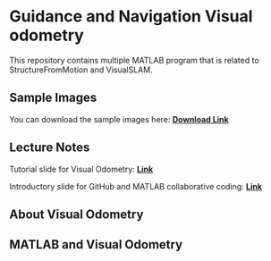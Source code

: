 # Guidance and Navigation Visual odometry

This repository contains multiple MATLAB program that is related to StructureFromMotion and VisualSLAM.

## Sample Images

You can download the sample images here: <strong>[Download Link](https://drive.google.com/file/d/1kzwPI4-icW6AZy3HvoAMiHtdBScn7AKa/view)</strong>

## Lecture Notes

Tutorial slide for Visual Odometry: <a href="Week 9 [Tutorial 2 Visual Odometry] Dr. Wen-V3.pdf"><strong>Link</strong></a>

Introductory slide for GitHub and MATLAB collaborative coding: <a href="Week 13 Intro GitHub and MATLAB.pdf"><strong>Link</strong></a>

## About Visual Odometry

## MATLAB and Visual Odometry






